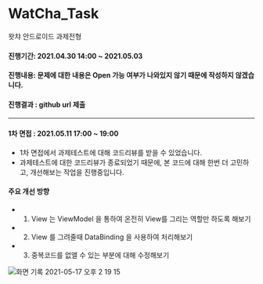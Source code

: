# WatCha_Task
왓챠 안드로이드 과제전형

#### 진행기간: 2021.04.30 14:00 ~ 2021.05.03

#### 진행내용: 문제에 대한 내용은 Open 가능 여부가 나와있지 않기 때문에 작성하지 않겠습니다.

#### 진행결과 : github url 제출

--------------


#### 1차 면접 : 2021.05.11 17:00 ~ 19:00

- 1차 면접에서 과제테스트에 대해 코드리뷰를 받을 수 있었습니다.
- 과제테스트에 대한 코드리뷰가 종료되었기 때문에, 본 코드에 대해 한번 더 고민하고, 개선해보는 작업을 진행중입니다.

#### 주요 개선 방향
* 1. View 는 ViewModel 을 통하여 온전히 View를 그리는 역할만 하도록 해보기
* 2. View 를 그려줄때 DataBinding 을 사용하여 처리해보기
* 3. 중복코드를 없앨 수 있는 부분에 대해 수정해보기


![화면 기록 2021-05-17 오후 2 19 15](https://user-images.githubusercontent.com/72678200/118436132-310f0500-b71b-11eb-9d16-3ee67f35fced.gif)
